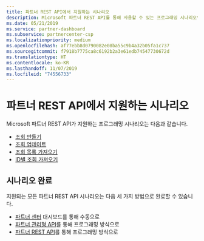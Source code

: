 ```yaml
---
title: 파트너 REST API에서 지원하는 시나리오
description: Microsoft 파트너 REST API를 통해 사용할 수 있는 프로그래밍 시나리오입니다.
ms.date: 05/21/2019
ms.service: partner-dashboard
ms.subservice: partnercenter-csp
ms.localizationpriority: medium
ms.openlocfilehash: af77ebb8d0790082e08ba55c9b4a32b05fa1c737
ms.sourcegitcommit: f7918b7775ca8c6192b2a3e61edb74547730672d
ms.translationtype: HT
ms.contentlocale: ko-KR
ms.lasthandoff: 11/07/2019
ms.locfileid: "74556733"
---
```

# <a name="scenarios-supported-by-the-partner-rest-api"></a>파트너 REST API에서 지원하는 시나리오

Microsoft 파트너 REST API가 지원하는 프로그래밍 시나리오는 다음과 같습니다.

* [조회 만들기](create-a-referral.md)
* [조회 업데이트](update-a-referral.md)
* [조회 목록 가져오기](get-a-list-of-referrals.md)
* [ID별 조회 가져오기](get-a-referral-by-id.md)

## <a name="completing-the-scenarios"></a>시나리오 완료

지원되는 모든 파트너 REST API 시나리오는 다음 세 가지 방법으로 완료할 수 있습니다.

* [파트너 센터](https://go.microsoft.com/fwlink/p/?LinkId=620294) 대시보드를 통해 수동으로
* [파트너 관리형 API](https://docs.microsoft.com/en-us/partner-center/develop/partner-center-managed-api)를 통해 프로그래밍 방식으로
* [파트너 REST API](https://docs.microsoft.com/en-us/partner-center/develop/partner-center-rest-api-reference)를 통해 프로그래밍 방식으로